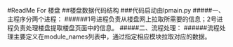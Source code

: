 #ReadMe For 楼盘
##楼盘数据代码结构
###代码启动由lpmain.py
#####一、主程序分两个进程：
######1号进程负责从楼盘网上拉取所需要的信息；2号进程负责处理楼盘提取楼盘页面中的信息。
#####二、流程处理：
######流程处理主要定义在module_names列表中，通过指定相应模块拉取对应的数据。
